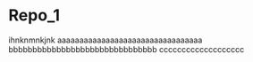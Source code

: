 # Repo_1
ihnknmnkjnk
aaaaaaaaaaaaaaaaaaaaaaaaaaaaaaaaa
bbbbbbbbbbbbbbbbbbbbbbbbbbbbbbb
ccccccccccccccccccc
